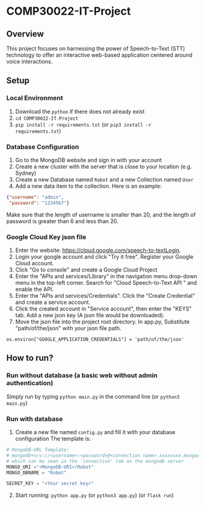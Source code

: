 # COMP30022-IT-Project
## Overview
This project focuses on harnessing the power of Speech-to-Text (STT) technology to offer an interactive web-based application centered around voice interactions.

## Setup

### Local Environment
1. Download the `python` if there does not already exist
2. `cd COMP30022-IT-Project`
3. `pip install -r requirements.txt` (or `pip3 install -r requirements.txt`)

### Database Configuration
1. Go to the MongoDB website and sign in with your account
2. Create a new cluster with the server that is close to your location (e.g. Sydney)
3. Create a new Database named `Robot` and a new Collection named `User`
4. Add a new data item to the collection. Here is an example: 
```json
{"username": "admin", 
 "password": "1234567"}
```
Make sure that the length of username is smaller than 20, and the length of password is greater than 6 and less than 20.

### Google Cloud Key json file
1. Enter the website: https://cloud.google.com/speech-to-textLogin. 
2. Login your google account and click "Try it free". Register your Google Cloud account.
3. Click "Go to console" and create a Google Cloud Project 
4. Enter the "APIs and services/Library" in the navigation menu drop-down menu in the top-left corner. Search for "Cloud Speech-to-Text API " and enable the API.
5. Enter the "APIs and services/Credentials". Click the "Create Credential" and create a service account.
6. Click the created account in "Service account", then enter the "KEYS" tab. Add a new json key (A json file would be downloaded).
7. Move the json file into the project root directory. In app.py, Substitute "path/of/the/json" with your json file path.
```angular2html
os.environ["GOOGLE_APPLICATION_CREDENTIALS"] = 'path/of/the/json'
```


## How to run?

### Run without database (a basic web without admin authentication)
Simply run by typing `python main.py` in the command line (or `python3 main.py`)

### Run with database 
1. Create a new file named `config.py` and fill it with your database configuration
The template is: 
```python
# MongoDB-URL Template: 
# mongodb+srv://<username>:<password>@<connection name>.xxxxxxxx.mongodb.net
# which can be seen in the 'connection' tab on the mongodb server
MONGO_URI ="<MongoDB-URI>/Robot"
MONGO_DBNAME = "Robot"

SECRET_KEY = "<Your secret key>"  
```
2. Start running: `python app.py` (or `python3 app.py`) (or `flask run`) 

